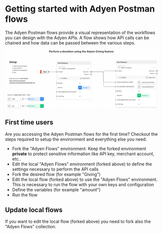 # Getting started with Adyen Postman flows

The Adyen Postman flows provide a visual representation of the workflows you can design with the Adyen APIs. A flow shows how API calls can
be chained and how data can be passed between the various steps.


![Postman flow](postman-flow.png)


## First time users

Are you accessing the Adyen Postman flows for the first time? Checkout the steps required to setup the environment and everything else you need.

* Fork the "Adyen Flows" environment. Keep the forked environment **private** to protect sensitive information like API key, merchant account, etc..
* Edit the local "Adyen Flows" environment (forked above) to define the settings necessary to perform the API calls
* Fork the desired flow (for example "Giving")
* Edit the local flow (forked above) to use the "Adyen Flows" environment. This is necessary to run the flow with your own keys and configuration
* Define the variables (for example "amount")
* Run the flow

## Update local flows 

If you want to edit the local flow (forked above) you need to fork also the "Adyen Flows" collection.

